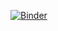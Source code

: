 [![Binder](https://mybinder.org/badge_logo.svg)](https://mybinder.org/v2/gh/araastat/BIOF085/master?filepath=docs%2Findex.md)


